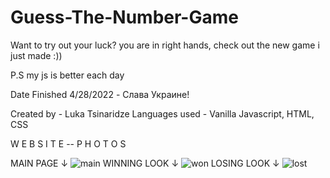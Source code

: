 # Guess-The-Number-Game

Want to try out your luck? you are in right hands, check out the new game i just made :))

P.S my js is better each day

Date Finished 4/28/2022 - Слава Украине!

Created by - Luka Tsinaridze
Languages used - Vanilla Javascript, HTML, CSS

W E B S I T E -- P H O T O S

MAIN PAGE ↓
![main](https://user-images.githubusercontent.com/100978682/165646995-fe4fe521-ff73-4700-b71f-8ca0e77d30ee.jpeg)
WINNING LOOK ↓
![won](https://user-images.githubusercontent.com/100978682/165647027-2bffd3a6-626d-44ea-a16f-01b449f34b7c.jpeg)
LOSING LOOK ↓
![lost](https://user-images.githubusercontent.com/100978682/165647055-eccd5d45-f012-443d-8725-ebe8e1186b21.jpeg)
